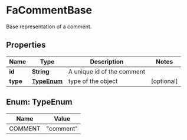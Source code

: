 

# FaCommentBase

Base representation of a comment.

## Properties

| Name | Type | Description | Notes |
|------------ | ------------- | ------------- | -------------|
|**id** | **String** | A unique id of the comment |  |
|**type** | [**TypeEnum**](#TypeEnum) | type of the object |  [optional] |



## Enum: TypeEnum

| Name | Value |
|---- | -----|
| COMMENT | &quot;comment&quot; |



